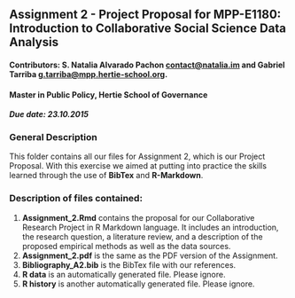 ## Assignment 2 - Project Proposal for MPP-E1180: Introduction to Collaborative Social Science Data Analysis
#### Contributors: S. Natalia Alvarado Pachon <a href="mailto:contact@natalia.im">contact@natalia.im</a> and Gabriel Tarriba <a href="g.tarriba@mpp.hertie-school.org">g.tarriba@mpp.hertie-school.org</a>.
#### Master in Public Policy, Hertie School of Governance

***Due date: 23.10.2015***

### General Description
This folder contains all our files for Assignment 2, which is our Project Proposal. With this exercise we aimed at putting into practice the skills learned through the use of **BibTex** and **R-Markdown**. 

###  Description of files contained:

1. **Assignment_2.Rmd** contains the proposal for our Collaborative Research Project in R Markdown language. It includes an introduction, the research question, a literature review, and a description of the proposed empirical methods as well as the data sources.
2. **Assignment_2.pdf** is the same as the PDF version of the Assignment.
3. **Bibliography_A2.bib** is the BibTex file with our references.
4. **R data** is an automatically generated file. Please ignore.
5. **R history** is another automatically generated file. Please ignore.


